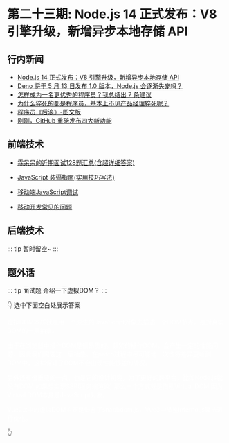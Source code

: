 # 第二十三期: Node.js 14 正式发布：V8 引擎升级，新增异步本地存储 API

## 行内新闻

- [Node.js 14 正式发布：V8 引擎升级，新增异步本地存储 API](https://www.infoq.cn/article/Wdz85pX3rSNXRpiOAM3N)
- [Deno 将于 5 月 13 日发布 1.0 版本，Node.js 会逐渐失宠吗？](https://www.infoq.cn/article/omwjI4V2UjoKK6fRCD4a)
- [怎样成为一名更优秀的程序员？我总结出 7 条建议](https://www.infoq.cn/article/7CiqqTBGtlWOzFY3TM8K)
- [为什么猝死的都是程序员，基本上不见产品经理猝死呢？](https://zhuanlan.zhihu.com/p/113547121)
- [程序员《后浪》-图文版](https://xie.infoq.cn/article/e6a50a31d595600ad1108f59f)
- [刚刚，GitHub 重磅发布四大新功能](https://www.infoq.cn/article/lIRJWbffqRLQSkCbfoRA)

## 前端技术

- [霖呆呆的近期面试128题汇总(含超详细答案)](https://juejin.im/post/5eb55ceb6fb9a0436748297d)

- [JavaScript 装逼指南(实用技巧写法)](https://blog.csdn.net/mengsandy/article/details/105345942)

- [移动端JavaScript调试](/home1/frontend/debuger/mobile_debuger.html)

- [移动开发常见的问题](/home1/question_answer/移动开发常见的问题.html)

## 后端技术

::: tip
暂时留空~
:::

## 题外话

::: tip 面试题
介绍一下虚拟DOM？
:::

:point_down: 选中下面空白处展示答案

<div style="color: #fff">
<p>虚拟DOM本质就是用一个原生的JavaScript对象去描述一个DOM节点。是对真实DOM的一层抽象。 </p>
<p>由于在浏览器中操作DOM是很昂贵的。频繁的操作DOM，会产生一定的性能问题，因此我们需要这一层抽象，在patch过程中尽可能地一次性将差异更新到DOM中，这样保证了DOM不会出现性能很差的情况。</p>
<p>另外还有很重要的一点，也是它的设计初衷，为了更好的跨平台，比如Node.js就没有DOM,如果想实现SSR(服务端渲染),那么一个方式就是借助Virtual DOM,因为Virtual DOM本身是JavaScript对象。</p>
<p>Vue2.x中的虚拟DOM主要是借鉴了snabbdom.js，Vue3中借鉴inferno.js算法进行优化。</p>
</div>

:point_up_2:
